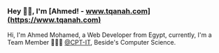 ### Hey 👋🏽, I'm [Ahmed! - www.tqanah.com](https://www.tqanah.com)  


Hi, I'm Ahmed Mohamed, a Web Developer from Egypt, currently, I'm a  Team Member 🙍🏽‍♂️ [@CPT-IT](https://cpt-it.com/),  Beside's Computer Science. 

<!--
**AhmedMohammed301/AhmedMohammed301** is a ✨ _special_ ✨ repository because its `README.md` (this file) appears on your GitHub profile.

Here are some ideas to get you started:

- 🔭 I’m currently working on ...
- 🌱 I’m currently learning ...
- 👯 I’m looking to collaborate on ...
- 🤔 I’m looking for help with ...
- 💬 Ask me about ...
- 📫 How to reach me: ...
- 😄 Pronouns: ...
- ⚡ Fun fact: ...
-->
